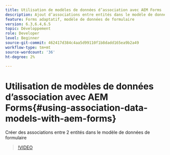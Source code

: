 ```yaml
---
title: Utilisation de modèles de données d’association avec AEM Forms
description: Ajout d’associations entre entités dans le modèle de données de formulaire
feature: Forms adaptatif, modèle de données de formulaire
version: 6.3,6.4,6.5
topic: Développement
role: Developer
level: Beginner
source-git-commit: 462417d384c4aa5d99110f1b8dadd165ea9b2a49
workflow-type: tm+mt
source-wordcount: '36'
ht-degree: 2%

---
```



# Utilisation de modèles de données d’association avec AEM Forms{#using-association-data-models-with-aem-forms}

Créer des associations entre 2 entités dans le modèle de données de formulaire

>[!VIDEO](https://video.tv.adobe.com/v/17737/?quality=9&learn=on)

